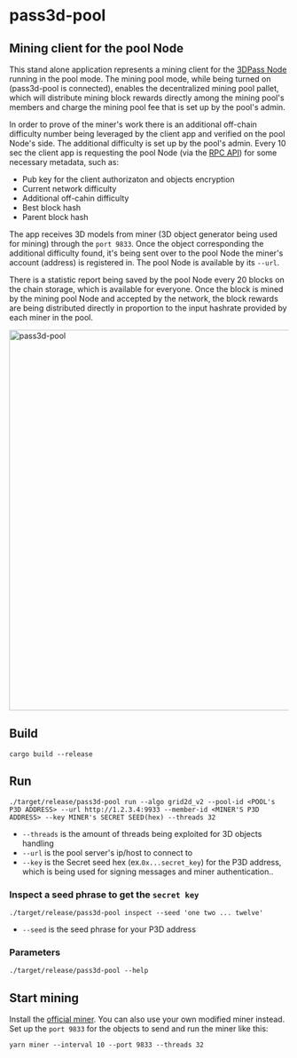 # pass3d-pool
## Mining client for the pool Node
This stand alone application represents a mining client for the  [3DPass Node](https://github.com/3Dpass/3DP) running in the pool mode. The mining pool mode, while being turned on (pass3d-pool is connected), enables the decentralized mining pool pallet, which will distribute mining block rewards directly among the mining pool's members and charge the mining pool fee that is set up by the pool's admin.

In order to prove of the miner's work there is an additional off-chain difficulty number being leveraged by the client app and verified on the pool Node's side. The additional difficulty is set up by the pool's admin. Every 10 sec the client app is requesting the pool Node (via the [RPC API](https://github.com/3Dpass/3DP/wiki/RPC-API-mining-pool-interaction)) for some necessary metadata, such as:

- Pub key for the client authorizaton and objects encryption
- Current network difficulty
- Additional off-cahin difficulty
- Best block hash
- Parent block hash

The app receives 3D models from miner (3D object generator being used for mining) through the `port 9833`. Once the object corresponding the additional difficulty found, it's being sent over to the pool Node the miner's account (address) is registered in. The pool Node is available by its `--url`.

There is a statistic report being saved by the pool Node every 20 blocks on the chain storage, which is available for everyone. Once the block is mined by the mining pool Node and accepted by the network, the block rewards are being distributed directly in proportion to the input hashrate provided by each miner in the pool. 

<img width="686" alt="pass3d-pool" src="https://user-images.githubusercontent.com/107915078/223340542-41f6a37c-3647-4cd0-9bdd-e7fa571169e7.png">


## Build
```
cargo build --release
```
## Run
```
./target/release/pass3d-pool run --algo grid2d_v2 --pool-id <POOL's P3D ADDRESS> --url http://1.2.3.4:9933 --member-id <MINER'S P3D ADDRESS> --key MINER's SECRET SEED(hex) --threads 32
```
- `--threads` is the amount of threads being exploited for 3D objects handling
- `--url` is the pool server's ip/host to connect to
- `--key` is the Secret seed hex (ex.`0x...secret_key`) for the P3D address, which is being used for signing messages and miner authentication..

### Inspect a seed phrase to get the `secret key`
```
./target/release/pass3d-pool inspect --seed 'one two ... twelve'
```
- `--seed` is the seed phrase for your P3D address

### Parameters
```
./target/release/pass3d-pool --help
```
## Start mining
Install the [official miner](https://github.com/3Dpass/miner). You can also use your own modified miner instead. Set up the `port 9833` for the objects to send and run the miner like this:
```
yarn miner --interval 10 --port 9833 --threads 32
```


